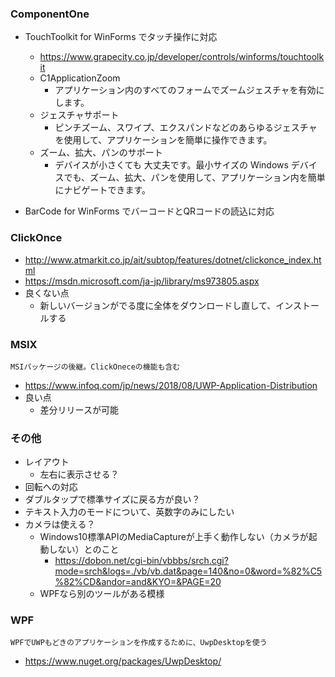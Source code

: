 ### ComponentOne
* TouchToolkit for WinForms でタッチ操作に対応
	+ https://www.grapecity.co.jp/developer/controls/winforms/touchtoolkit
	+ C1ApplicationZoom
		- アプリケーション内のすべてのフォームでズームジェスチャを有効にします。
	+ ジェスチャサポート
		- ピンチズーム、スワイプ、エクスパンドなどのあらゆるジェスチャを使用して、アプリケーションを簡単に操作できます。
	+ ズーム、拡大、パンのサポート
		- デバイスが小さくても 大丈夫です。最小サイズの Windows デバイスでも、ズーム、拡大、パンを使用して、アプリケーション内を簡単にナビゲートできます。


* BarCode for WinForms でバーコードとQRコードの読込に対応


### ClickOnce
* http://www.atmarkit.co.jp/ait/subtop/features/dotnet/clickonce_index.html
* https://msdn.microsoft.com/ja-jp/library/ms973805.aspx
* 良くない点
	+ 新しいバージョンがでる度に全体をダウンロードし直して、インストールする

### MSIX
	MSIパッケージの後継。ClickOneceの機能も含む
* https://www.infoq.com/jp/news/2018/08/UWP-Application-Distribution
* 良い点
	+ 差分リリースが可能

### その他
* レイアウト
	+ 左右に表示させる？
* 回転への対応
* ダブルタップで標準サイズに戻る方が良い？
* テキスト入力のモードについて、英数字のみにしたい
* カメラは使える？
	+ Windows10標準APIのMediaCaptureが上手く動作しない（カメラが起動しない）とのこと
		- https://dobon.net/cgi-bin/vbbbs/srch.cgi?mode=srch&logs=./vb/vb.dat&page=140&no=0&word=%82%C5%82%CD&andor=and&KYO=&PAGE=20
	+ WPFなら別のツールがある模様

### WPF
	WPFでUWPもどきのアプリケーションを作成するために、UwpDesktopを使う
* https://www.nuget.org/packages/UwpDesktop/
